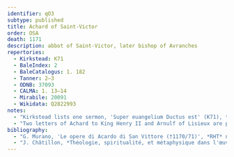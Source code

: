 ```yaml
---
identifier: qO3
subtype: published
title: Achard of Saint-Victor
order: OSA
death: 1171
description: abbot of Saint-Victor, later bishop of Avranches
repertories:
  - Kirkstead: K71
  - BaleIndex: 2
  - BaleCatalogus: 1. 182
  - Tanner: 2–3
  - ODNB: 37093
  - CALMA: 1. 13–14
  - Mirabile: 20091
  - Wikidata: Q2822993
notes:
  - "Kirkstead lists one sermon, 'Super euangelium Ductus est' (K71), to which Bale, *Index*, 2, gave the title 'de Christi tentatione'."
  - "Two letters of Achard to King Henry II and Arnulf of Lisieux are preserved in one of the contemporary letter-collections from Saint-Victor (*PL* 196. 1381–2; G. Teske, *Die Briefsammlungen des 12. Jahrhunderts in St. Viktor* (Bonn 1993), ???)."
bibliography:
  - "G. Murano, 'Le opere di Acardo di San Vittore (†1170/71)', *RHT* new ser. 5 (2010), 159–73."
  - "J. Châtillon, *Théologie, spiritualité, et métaphysique dans l'œuvre d'Achard de Saint-Victor. Études d'histoire doctrinale précédées d'un essai sur la vie et l'oeuvre d'Achard* (Paris 1969)."
---
```

